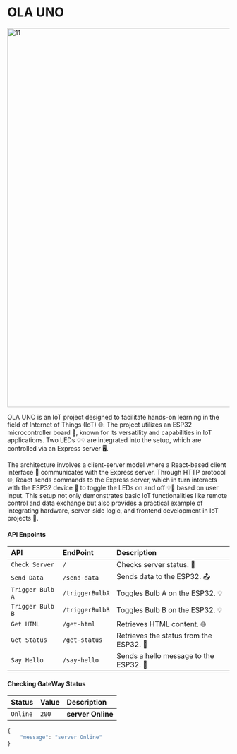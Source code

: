 
# OLA UNO

<img width="860" alt="11" src="https://github.com/moshdev2213/Ola-Uno/assets/103739510/afe981d8-fbc1-49bd-92ae-dd7e217dc690">


OLA UNO is an IoT project designed to facilitate hands-on learning in the field of Internet of Things (IoT) 🌐. The project utilizes an ESP32 microcontroller board 🤖, known for its versatility and capabilities in IoT applications. Two LEDs 💡💡 are integrated into the setup, which are controlled via an Express server 🖥️.

The architecture involves a client-server model where a React-based client interface 📱 communicates with the Express server. Through HTTP protocol 🌐, React sends commands to the Express server, which in turn interacts with the ESP32 device 🤖 to toggle the LEDs on and off 💡🔄 based on user input. This setup not only demonstrates basic IoT functionalities like remote control and data exchange but also provides a practical example of integrating hardware, server-side logic, and frontend development in IoT projects 🚀.

#### API Enpoints

| API           | EndPoint           | Description                                |
| :------------ | :----------------- | :----------------------------------------- |
| `Check Server`| `/`                | Checks server status. 🚀                   |
| `Send Data`   | `/send-data`       | Sends data to the ESP32. 📤                |
| `Trigger Bulb A`| `/triggerBulbA`  | Toggles Bulb A on the ESP32. 💡            |
| `Trigger Bulb B`| `/triggerBulbB`  | Toggles Bulb B on the ESP32. 💡            |
| `Get HTML`    | `/get-html`        | Retrieves HTML content. 🌐                 |
| `Get Status`  | `/get-status`      | Retrieves the status from the ESP32. 📝    |
| `Say Hello`   | `/say-hello`       | Sends a hello message to the ESP32. 👋     |


#### Checking GateWay Status

| Status | Value     | Description                |
| :-------- | :------- | :------------------------- |
| `Online` | `200` | **server Online** |

```javascript
{
    "message": "server Online"
}
```